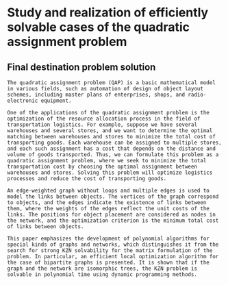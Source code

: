 # Study and realization of efficiently solvable cases of the quadratic assignment problem

## Final destination problem solution

    The quadratic assignment problem (QAP) is a basic mathematical model in various fields, such as automation of design of object layout schemes, including master plans of enterprises, shops, and radio-electronic equipment.

    One of the applications of the quadratic assignment problem is the optimization of the resource allocation process in the field of transportation logistics. For example, suppose we have several warehouses and several stores, and we want to determine the optimal matching between warehouses and stores to minimize the total cost of transporting goods. Each warehouse can be assigned to multiple stores, and each such assignment has a cost that depends on the distance and volume of goods transported. Thus, we can formulate this problem as a quadratic assignment problem, where we seek to minimize the total transportation cost by choosing the optimal assignment between warehouses and stores. Solving this problem will optimize logistics processes and reduce the cost of transporting goods.

    An edge-weighted graph without loops and multiple edges is used to model the links between objects. The vertices of the graph correspond to objects, and the edges indicate the existence of links between them, where the weights of the edges reflect the unit costs of the links. The positions for object placement are considered as nodes in the network, and the optimization criterion is the minimum total cost of links between objects.

    This paper emphasizes the development of polynomial algorithms for special kinds of graphs and networks, which distinguishes it from the search for strong KZN solvability for the matrix formulation of the problem. In particular, an efficient local optimization algorithm for the case of bipartite graphs is presented. It is shown that if the graph and the network are isomorphic trees, the KZN problem is solvable in polynomial time using dynamic programming methods.